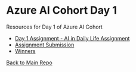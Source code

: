 # Azure AI Cohort Day 1
Resources for Day 1 of Azure AI Cohort
- [Day 1 Assignment - AI in Daily Life Assignment](./Day1AssignmentInstructions.md)
- [Assignment Submission](https://forms.office.com/r/MwtiC6U7Ju?origin=lprLink)
- [Winners]()


[Back to Main Repo](https://github.com/TechHandbooks/azure-ai-cohort)
